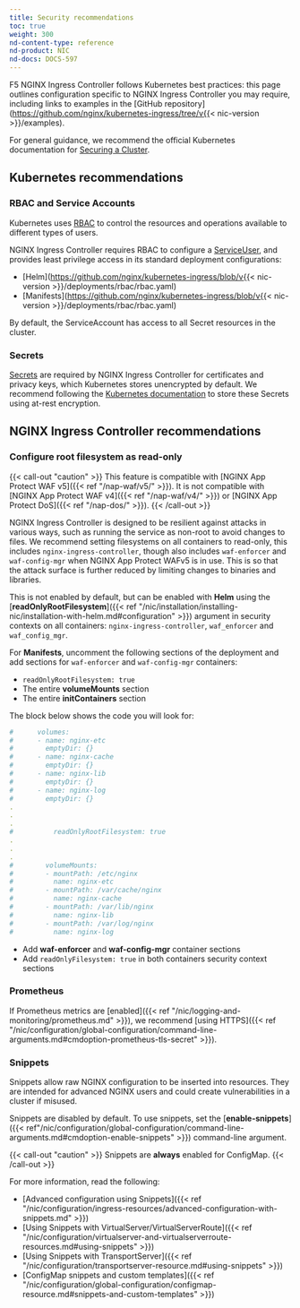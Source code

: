 ```yaml
---
title: Security recommendations
toc: true
weight: 300
nd-content-type: reference
nd-product: NIC
nd-docs: DOCS-597
---
```


F5 NGINX Ingress Controller follows Kubernetes best practices: this page outlines configuration specific to NGINX Ingress Controller you may require, including links to examples in the [GitHub repository](https://github.com/nginx/kubernetes-ingress/tree/v{{< nic-version >}}/examples).

For general guidance, we recommend the official Kubernetes documentation for [Securing a Cluster](https://kubernetes.io/docs/tasks/administer-cluster/securing-a-cluster/).

## Kubernetes recommendations

### RBAC and Service Accounts

Kubernetes uses [RBAC](https://kubernetes.io/docs/reference/access-authn-authz/rbac/) to control the resources and operations available to different types of users.

NGINX Ingress Controller requires RBAC to configure a [ServiceUser](https://kubernetes.io/docs/concepts/security/service-accounts/#default-service-accounts), and provides least privilege access in its standard deployment configurations:

- [Helm](https://github.com/nginx/kubernetes-ingress/blob/v{{< nic-version >}}/deployments/rbac/rbac.yaml)
- [Manifests](https://github.com/nginx/kubernetes-ingress/blob/v{{< nic-version >}}/deployments/rbac/rbac.yaml)

By default, the ServiceAccount has access to all Secret resources in the cluster.

### Secrets

[Secrets](https://kubernetes.io/docs/concepts/configuration/secret/) are required by NGINX Ingress Controller for certificates and privacy keys, which Kubernetes stores unencrypted by default. We recommend following the [Kubernetes documentation](https://kubernetes.io/docs/tasks/administer-cluster/encrypt-data/) to store these Secrets using at-rest encryption.


## NGINX Ingress Controller recommendations

### Configure root filesystem as read-only

{{< call-out "caution"  >}}
 This feature is compatible with [NGINX App Protect WAF v5]({{< ref "/nap-waf/v5/" >}}). It is not compatible with [NGINX App Protect WAF v4]({{< ref "/nap-waf/v4/" >}}) or [NGINX App Protect DoS]({{< ref "/nap-dos/" >}}).
{{< /call-out >}}

NGINX Ingress Controller is designed to be resilient against attacks in various ways, such as running the service as non-root to avoid changes to files. We recommend setting filesystems on all containers to read-only, this includes `nginx-ingress-controller`, though also includes `waf-enforcer` and `waf-config-mgr` when NGINX App Protect WAFv5 is in use.  This is so that the attack surface is further reduced by limiting changes to binaries and libraries.

This is not enabled by default, but can be enabled with **Helm** using the [**readOnlyRootFilesystem**]({{< ref "/nic/installation/installing-nic/installation-with-helm.md#configuration" >}}) argument in security contexts on all containers: `nginx-ingress-controller`, `waf_enforcer` and `waf_config_mgr`.

For **Manifests**, uncomment the following sections of the deployment and add sections for `waf-enforcer` and `waf-config-mgr` containers:

- `readOnlyRootFilesystem: true`
- The entire **volumeMounts** section
- The entire **initContainers** section

The block below shows the code you will look for:

```yaml
#      volumes:
#      - name: nginx-etc
#        emptyDir: {}
#      - name: nginx-cache
#        emptyDir: {}
#      - name: nginx-lib
#        emptyDir: {}
#      - name: nginx-log
#        emptyDir: {}
.
.
.
#          readOnlyRootFilesystem: true
.
.
.
#        volumeMounts:
#        - mountPath: /etc/nginx
#          name: nginx-etc
#        - mountPath: /var/cache/nginx
#          name: nginx-cache
#        - mountPath: /var/lib/nginx
#          name: nginx-lib
#        - mountPath: /var/log/nginx
#          name: nginx-log
```
[//]: # (TODO: do we need to add anything about statefulsets?)

- Add **waf-enforcer** and **waf-config-mgr** container sections
- Add `readOnlyFilesystem: true` in both containers security context sections

### Prometheus

If Prometheus metrics are [enabled]({{< ref "/nic/logging-and-monitoring/prometheus.md" >}}), we recommend [using HTTPS]({{< ref "/nic/configuration/global-configuration/command-line-arguments.md#cmdoption-prometheus-tls-secret" >}}).

### Snippets

Snippets allow raw NGINX configuration to be inserted into resources. They are intended for advanced NGINX users and could create vulnerabilities in a cluster if misused.

Snippets are disabled by default. To use snippets, set the [**enable-snippets**]({{< ref"/nic/configuration/global-configuration/command-line-arguments.md#cmdoption-enable-snippets" >}}) command-line argument.

{{< call-out "caution"  >}}
 Snippets are **always** enabled for ConfigMap.
{{< /call-out >}}

For more information, read the following:

- [Advanced configuration using Snippets]({{< ref "/nic/configuration/ingress-resources/advanced-configuration-with-snippets.md" >}})
- [Using Snippets with VirtualServer/VirtualServerRoute]({{< ref "/nic/configuration/virtualserver-and-virtualserverroute-resources.md#using-snippets" >}})
- [Using Snippets with TransportServer]({{< ref "/nic/configuration/transportserver-resource.md#using-snippets" >}})
- [ConfigMap snippets and custom templates]({{< ref "/nic/configuration/global-configuration/configmap-resource.md#snippets-and-custom-templates" >}})
